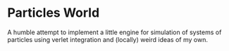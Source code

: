 # Particles World
A humble attempt to implement a little engine for simulation of systems of particles using verlet integration and (locally) weird ideas of my own.
 
